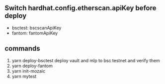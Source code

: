 ## Switch hardhat.config.etherscan.apiKey before deploy
- bsctest: bscscanApiKey
- fantom: fantomApiKey

## commands
1. yarn deploy-bsctest
    deploy vault and mlp to bsc testnet and verify them
2. yarn deploy-fantom
3. yarn init-mozaic
4. yarn mytest